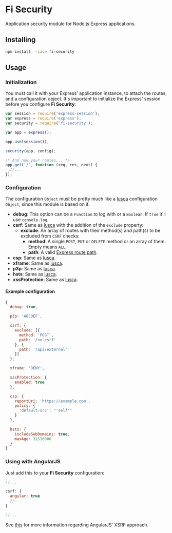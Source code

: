 # Fi Security

Application security module for Node.js Express applications.

## Installing

```sh
npm install --save fi-security
```

## Usage

### Initialization

You must call it with your Express' application instance, to attach the routes, and a configuration object. It's important to initialize the Express' session before you configure **Fi Security**:

```js
var session = require('express-session');
var express = require('express');
var security = require('fi-security');

var app = express();

app.use(session());

security(app, config);

/* And now your routes... */
app.get('/', function (req, res, next) {
  //...
});
```

### Configuration

The configuration `Object` must be pretty much like a [lusca](https://github.com/krakenjs/lusca#api) configuration `Object`, since this module is based on it.

- **debug**: This option can be a `Function` to log with or a `Boolean`. If `true` it'll use `console.log`.
- **csrf**: Same as [lusca](https://github.com/krakenjs/lusca#luscacsrfoptions) with the addition of the `exclude` property:
  - **exclude**: An array of routes with their method(s) and path(s) to be excluded from `CSRF` checks:
    - **method**: A single `POST`, `PUT` or `DELETE` method or an array of them. Empty means `ALL`.
    - **path**: A valid [Express route path](http://expressjs.com/en/guide/routing.html#route-paths).
- **csp**: Same as [lusca](https://github.com/krakenjs/lusca#luscacspoptions).
- **xframe**: Same as [lusca](https://github.com/krakenjs/lusca#luscaxframevalue).
- **p3p**: Same as [lusca](https://github.com/krakenjs/lusca#luscap3pvalue).
- **hsts**: Same as [lusca](https://github.com/krakenjs/lusca#luscahstsoptions).
- **xssProtection**: Same as [lusca](https://github.com/krakenjs/lusca#luscaxssprotectionoptions).

#### Example configuration

```js
{
  debug: true,

  p3p: 'ABCDEF',

  csrf: {
    exclude: [{
      method: 'POST',
      path: '/no-csrf'
    }, {
      path: '/api/external'
    }]
  },

  xframe: 'DENY',

  xssProtection: {
    enabled: true
  },

  csp: {
    reportUri: 'https://example.com',    
    policy: {
      'default-src': "'self'"
    }
  },

  hsts: {
    includeSubDomains: true,
    maxAge: 31536000
  }
}
```

### Using with AngularJS

Just add this to your **Fi Security** configuration:

```js
//...

csrf: {
  angular: true
  //...
}

//...
```

See [this](https://docs.angularjs.org/api/ng/service/$http#cross-site-request-forgery-xsrf-protection) for more information regarding AngularJS' XSRF approach.
